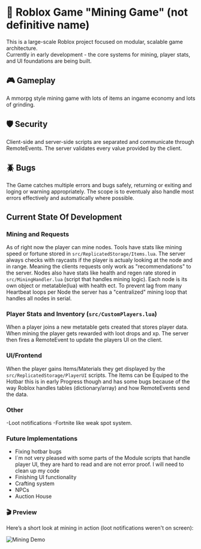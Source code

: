 # 📌 Roblox Game "Mining Game" (not definitive name)
This is a large-scale Roblox project focused on modular, scalable game architecture.  
Currently in early development - the core systems for mining, player stats, and UI foundations are being built.

## 🎮 Gameplay
A mmorpg style mining game with lots of items an ingame economy and lots of grinding.

## 🛡️ Security
Client-side and server-side scripts are separated and communicate through RemoteEvents. The server validates every value provided by the client.

## 🪲 Bugs
The Game catches multiple errors and bugs safely, returning or exiting and loging or warning appropriately. The scope is to eventualy also handle most errors effectively and automatically where possible.

## Current State Of Development

### Mining and Requests
As of right now the player can mine nodes. Tools have stats like mining speed or fortune stored in `src/ReplicatedStorage/Items.lua`. The server always checks with raycasts if the player is actualy looking at the node and in range. Meaning the clients requests only work as "recommendations" to the server. Nodes also have stats like health and regen rate stored in `src/MiningHandler.lua` (script that handles mining logic). Each node is its own object or metatable(lua) with health ect. To prevent lag from many Heartbeat loops per Node the server has a "centralized" mining loop that handles all nodes in serial.

### Player Stats and Inventory (`src/CustomPlayers.lua`)
When a player joins a new metatable gets created that stores player data. When mining the player gets rewarded with loot drops and xp. The server then fires a RemoteEvent to update the players UI on the client.

### UI/Frontend
When the player gains Items/Materials they get displayed by the `src/ReplicatedStorage/PlayerUI` scripts. The Items can be Equiped to the Hotbar this is in early Progress though and has some bugs because of the way Roblox handles tables (dictionary/array) and how RemoteEvents send the data.

### Other
-Loot notifications
-Fortnite like weak spot system.

### Future Implementations
- Fixing hotbar bugs
- I`m not very pleased with some parts of the Module scripts that handle player UI, they are hard to read and are not error proof. I will need to clean up my code
- Finishing UI functionality
- Crafting system
- NPCs
- Auction House

### 🎬 Preview
Here’s a short look at mining in action (loot notifications weren't on screen):

![Mining Demo](https://imgur.com/a/GoSG4VJ)

